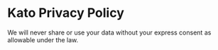 Kato Privacy Policy
===================

We will never share or use your data without your express consent as allowable under the law.
